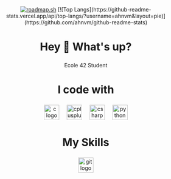 <div align="center">
  <a href="https://roadmap.sh"><img src="https://roadmap.sh/card/tall/66d1cff9553501e3c329141b?variant=dark" alt="roadmap.sh"/></a>
  [![Top Langs](https://github-readme-stats.vercel.app/api/top-langs/?username=ahnvm&layout=pie)](https://github.com/ahnvm/github-readme-stats)
</div>

###

<h1 align="center">Hey 👋 What's up?</h1>

###

<p align="center">Ecole 42 Student</p>

###

<h1 align="center">I code with</h1>

###

<div align="center">
  <img src="https://cdn.jsdelivr.net/gh/devicons/devicon/icons/c/c-original.svg" height="40" alt="c logo"  />
  <img width="12" />
  <img src="https://cdn.jsdelivr.net/gh/devicons/devicon/icons/cplusplus/cplusplus-original.svg" height="40" alt="cplusplus logo"  />
  <img width="12" />
  <img src="https://cdn.jsdelivr.net/gh/devicons/devicon/icons/csharp/csharp-original.svg" height="40" alt="csharp logo"  />
  <img width="12" />
  <img src="https://cdn.jsdelivr.net/gh/devicons/devicon/icons/python/python-original.svg" height="40" alt="python logo"  />
</div>

###

<h1 align="center">My Skills</h1>

###

<div align="center">
  <img src="https://skillicons.dev/icons?i=git" height="40" alt="git logo"  />
</div>

###
